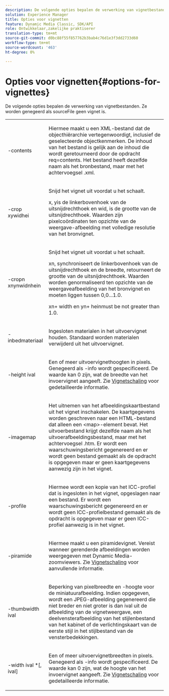 ```yaml
---
description: De volgende opties bepalen de verwerking van vignetbestanden. Ze worden genegeerd als sourceFile geen vignet is.
solution: Experience Manager
title: Opties voor vignetten
feature: Dynamic Media Classic, SDK/API
role: Ontwikkelaar,zakelijke praktiserer
translation-type: tm+mt
source-git-commit: d0bc88f55f857762b3bab4c76d1e3f3dd2733d60
workflow-type: tm+mt
source-wordcount: '463'
ht-degree: 0%

---
```



# Opties voor vignetten{#options-for-vignettes}

De volgende opties bepalen de verwerking van vignetbestanden. Ze worden genegeerd als sourceFile geen vignet is.

<table id="simpletable_6D0C967EB84947FBAC34B46C4BB23AF0"> 
 <tr class="strow"> 
  <td class="stentry"> <p><span class="codeph"> -contents</span> </p></td> 
  <td class="stentry"> <p>Hiermee maakt u een XML-bestand dat de objecthiërarchie vertegenwoordigt, inclusief de geselecteerde objectkenmerken. De inhoud van het bestand is gelijk aan de inhoud die wordt geretourneerd door de opdracht <span class="codeph"> req=contents</span>. Het bestand heeft dezelfde naam als het bronbestand, maar met het achtervoegsel <span class="filepath"> .xml</span>. </p></td> 
 </tr> 
 <tr class="strow"> 
  <td class="stentry"> <p><span class="codeph">-crop  <span class="varname"> </span><span class="varname"> </span><span class="varname"> </span><span class="varname"> xywidhei</span></span> </p></td> 
  <td class="stentry"> <p>Snijd het vignet uit voordat u het schaalt. </p> <p><span class="codeph"><span class="varname"> x</span>,<span class="varname"> </span></span> yis de linkerbovenhoek van de uitsnijdrechthoek en  <span class="codeph"><span class="varname"> wid</span>,<span class="varname"> </span></span> is de grootte van de uitsnijdrechthoek. Waarden zijn pixelcoördinaten ten opzichte van de weergave-afbeelding met volledige resolutie van het bronvignet. </p></td> 
 </tr> 
 <tr class="strow"> 
  <td class="stentry"> <p><span class="codeph">-cropn  <span class="varname"> </span><span class="varname"> </span><span class="varname"> </span><span class="varname"> xnynwidnhein</span></span> </p> </td> 
  <td class="stentry"> <p>Snijd het vignet uit voordat u het schaalt. </p> <p><span class="codeph"><span class="varname"> xn</span>,<span class="varname"> </span></span> synchroniseert de linkerbovenhoek van de uitsnijdrechthoek en de  <span class="codeph"><span class="varname"> breedte</span>,<span class="varname"> </span></span> retourneert de grootte van de uitsnijdrechthoek. Waarden worden genormaliseerd ten opzichte van de weergaveafbeelding van het bronvignet en moeten liggen tussen 0,0...1.0. </p> <p><span class="codeph"><span class="varname"> xn</span></span>+<span class="codeph"><span class="varname"> </span></span> width en  <span class="codeph"><span class="varname"> yn</span></span>+<span class="codeph"><span class="varname"> </span></span> heinmust be not greater than 1.0. </p></td> 
 </tr> 
 <tr class="strow"> 
  <td class="stentry"> <p><span class="codeph"> -inbedmateriaal</span> </p></td> 
  <td class="stentry"> <p>Ingesloten materialen in het uitvoervignet houden. Standaard worden materialen verwijderd uit het uitvoervignet. </p></td> 
 </tr> 
 <tr class="strow"> 
  <td class="stentry"> <p><span class="codeph">-height  <span class="varname"> ival</span></span> </p></td> 
  <td class="stentry"> <p>Een of meer uitvoervignethoogten in pixels. Genegeerd als -info wordt gespecificeerd. <span class="varname"> De waarde </span> kan 0 zijn, wat de breedte van het invoervignet aangeeft. Zie <a href="../../../../ir-api/vntc/utilities/c-ir-vignette-converter-vntc/c-ir-vignette-scaling.md#concept-e373a29c2f954df98d704c7723804585" type="concept" format="dita" scope="local"> Vignetschaling</a> voor gedetailleerde informatie. </p></td> 
 </tr> 
 <tr class="strow"> 
  <td class="stentry"> <p><span class="codeph"> -imagemap</span> </p></td> 
  <td class="stentry"> <p>Het uitnemen van het afbeeldingskaartbestand uit het vignet inschakelen. De kaartgegevens worden geschreven naar een HTML-bestand dat alleen een <span class="codeph"> &lt;map&gt;</span>-element bevat. Het uitvoerbestand krijgt dezelfde naam als het uitvoerafbeeldingsbestand, maar met het achtervoegsel <span class="filepath"> .htm</span>. Er wordt een waarschuwingsbericht gegenereerd en er wordt geen bestand gemaakt als de opdracht is opgegeven maar er geen kaartgegevens aanwezig zijn in het vignet. </p></td> 
 </tr> 
 <tr class="strow"> 
  <td class="stentry"> <p><span class="codeph"> -profile</span> </p></td> 
  <td class="stentry"> <p>Hiermee wordt een kopie van het ICC-profiel dat is ingesloten in het vignet, opgeslagen naar een bestand. Er wordt een waarschuwingsbericht gegenereerd en er wordt geen ICC-profielbestand gemaakt als de opdracht is opgegeven maar er geen ICC-profiel aanwezig is in het vignet. </p></td> 
 </tr> 
 <tr class="strow"> 
  <td class="stentry"> <p><span class="codeph"> -piramide</span> </p></td> 
  <td class="stentry"> <p>Hiermee maakt u een piramidevignet. Vereist wanneer gerenderde afbeeldingen worden weergegeven met Dynamic Media-zoomviewers. Zie <a href="../../../../ir-api/vntc/utilities/c-ir-vignette-converter-vntc/c-ir-vignette-scaling.md#concept-e373a29c2f954df98d704c7723804585" type="concept" format="dita" scope="local"> Vignetschaling</a> voor aanvullende informatie. </p></td> 
 </tr> 
 <tr class="strow"> 
  <td class="stentry"> <p><span class="codeph">-thumbwidth  <span class="varname"> ival</span></span> </p></td> 
  <td class="stentry"> <p>Beperking van pixelbreedte en -hoogte voor de miniatuurafbeelding. Indien opgegeven, wordt een JPEG-afbeelding gegenereerd die niet breder en niet groter is dan <span class="varname"> ival</span> uit de afbeelding van de vignetweergave, een deelvensterafbeelding van het stijlenbestand van het kabinet of de verlichtingskaart van de eerste stijl in het stijlbestand van de vensterbedekkingen. </p></td> 
 </tr> 
 <tr class="strow"> 
  <td class="stentry"> <p><span class="codeph">-width  <span class="varname"> ival</span> *[,<span class="varname"> ival</span>]</span> </p></td> 
  <td class="stentry"> <p>Een of meer uitvoervignetbreedten in pixels. Genegeerd als <span class="codeph"> -info</span> wordt gespecificeerd. <span class="varname"> De waarde </span> kan 0 zijn, wat de hoogte van het invoervignet aangeeft. Zie <a href="../../../../ir-api/vntc/utilities/c-ir-vignette-converter-vntc/c-ir-vignette-scaling.md#concept-e373a29c2f954df98d704c7723804585" type="concept" format="dita" scope="local"> Vignetschaling</a> voor gedetailleerde informatie. </p></td> 
 </tr> 
</table>

